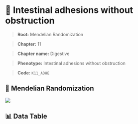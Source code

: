 # 🧪 Intestinal adhesions without obstruction

> **Root:** Mendelian Randomization

> **Chapter:** 11  

> **Chapter name:** Digestive

> **Phenotype:** Intestinal adhesions without obstruction  

> **Code:** `K11_ADHE`

## 🧬 Mendelian Randomization  

<img src="/MR/Figures/Forward/K11_ADHE.png"/>

## 📊 Data Table

<CsvTableMRF src="/MR/Data/Forward/K11_ADHE.csv"/>
